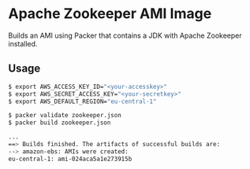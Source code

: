 # Apache Zookeeper AMI Image

Builds an AMI using Packer that contains a JDK with Apache Zookeeper installed.

## Usage

```bash
$ export AWS_ACCESS_KEY_ID="<your-accesskey>"
$ export AWS_SECRET_ACCESS_KEY="<your-secretkey>"
$ export AWS_DEFAULT_REGION="eu-central-1"

$ packer validate zookeeper.json
$ packer build zookeeper.json

...
==> Builds finished. The artifacts of successful builds are:
--> amazon-ebs: AMIs were created:
eu-central-1: ami-024aca5a1e273915b
```
